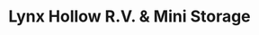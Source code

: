 ---
title: "Lynx Hollow R.V. & Mini Storage"
url: /creswell/lynx-hollow-r-v-and-mini-storage/
shop: storage rental
---